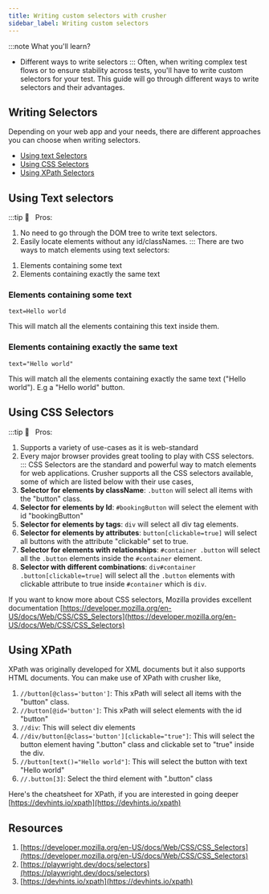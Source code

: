 ```yaml
---
title: Writing custom selectors with crusher
sidebar_label: Writing custom selectors
---
```

:::note What you'll learn?
- Different ways to write selectors
:::
Often, when writing complex test flows or to ensure stability across tests, you'll have to write custom selectors for your test. This guide will go through different ways to write selectors and their advantages.

## Writing Selectors
Depending on your web app and your needs, there are different approaches you can choose when writing selectors.
- [Using text Selectors](#using-text-selectors)
- [Using CSS Selectors](#using-css-selectors)
- [Using XPath Selectors](#using-xpath)

## Using Text selectors
:::tip 🦖 &nbsp;&nbsp;Pros:
1. No need to go through the DOM tree to write text selectors.
2. Easily locate elements without any id/classNames.
:::
There are two ways to match elements using text selectors:
<ol style={{paddingLeft: '45px'}}>
    <li>Elements containing some text</li>
    <li>Elements containing exactly the same text</li>
</ol>

### Elements containing some text
```
text=Hello world
```
This will match all the elements containing this text inside them.

### Elements containing exactly the same text
```
text="Hello world"
```
This will match all the elements containing exactly the same text ("Hello world"). E.g a "Hello world" button.

## Using CSS Selectors
:::tip 🦖 &nbsp;&nbsp;Pros:
1. Supports a variety of use-cases as it is web-standard
2. Every major browser provides great tooling to play with CSS selectors.
:::
CSS Selectors are the standard and powerful way to match elements for web applications. Crusher supports all the CSS selectors available, some of which are listed below with their use cases,
1. **Selector for elements by className**: `.button` will select all items with the "button" class.
2. **Selector for elements by Id**: `#bookingButton` will select the element with id "bookingButton"
3. **Selector for elements by tags**: `div` will select all div tag elements.
4. **Selector for elements by attributes**: `button[clickable=true]` will select all buttons with the attribute "clickable" set to true.
5. **Selector for elements with relationships**: `#container .button` will select all the `.button` elements inside the `#container` element.
6. **Selector with different combinations**: `div#container .button[clickable=true]` will select all the `.button` elements with clickable attribute to true inside `#container` which is `div`.

If you want to know more about CSS selectors, Mozilla provides excellent documentation [https://developer.mozilla.org/en-US/docs/Web/CSS/CSS_Selectors](https://developer.mozilla.org/en-US/docs/Web/CSS/CSS_Selectors)

## Using XPath
XPath was originally developed for XML documents but it also supports HTML documents. You can make use of XPath with crusher like,
1. `//button[@class='button']`: This xPath will select all items with the "button" class.
2. `//button[@id='button']`: This xPath will select elements with the id "button"
3. `//div`: This will select div elements
4. `//div/button[@class='button'][clickable="true"]`:  This will select the button element having ".button" class and clickable set to "true" inside the div.
5. `//button[text()="Hello world"]`: This will select the button with text "Hello world"
6. `//.button[3]`: Select the third element with ".button" class

Here's the cheatsheet for XPath, if you are interested in going deeper [https://devhints.io/xpath](https://devhints.io/xpath)

## Resources
1. [https://developer.mozilla.org/en-US/docs/Web/CSS/CSS_Selectors](https://developer.mozilla.org/en-US/docs/Web/CSS/CSS_Selectors)
2. [https://playwright.dev/docs/selectors](https://playwright.dev/docs/selectors)
3. [https://devhints.io/xpath](https://devhints.io/xpath)